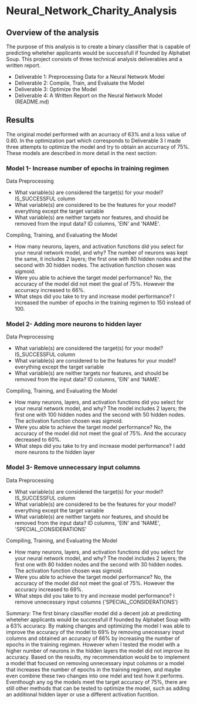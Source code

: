 # Neural_Network_Charity_Analysis

## Overview of the analysis
The purpose of this analysis is to create a binary classifier that is capable of predicting wheteher applicants would be successfull if founded by Alphabet Soup.
This project consists of three technical analysis deliverables and a written report. 
* Deliverable 1: Preprocessing Data for a Neural Network Model
* Deliverable 2: Compile, Train, and Evaluate the Model
* Deliverable 3: Optimize the Model
* Deliverable 4: A Written Report on the Neural Network Model (README.md)

## Results
The original model performed with an acurracy of 63% and a loss value of 0.80. In the optimization part which corresponds to Deliverable 3 I made three attempts to optimize the model and try to obtain an accurracy of 75%. These models are described in more detail in the next section:

### Model 1- Increase number of epochs in training regimen

Data Preprocessing
* What variable(s) are considered the target(s) for your model? IS_SUCCESSFUL column
* What variable(s) are considered to be the features for your model? everything except the target variable
* What variable(s) are neither targets nor features, and should be removed from the input data?  ID columns, 'EIN' and 'NAME'.

Compiling, Training, and Evaluating the Model
* How many neurons, layers, and activation functions did you select for your neural network model, and why? The number of neurons was kept the same, it includes 2 layers; the first one with 80 hidden nodes and the second with 30 hidden nodes. The activation function chosen was sigmoid.
* Were you able to achieve the target model performance? No, the accuracy of the model did not meet the goal of 75%. However the accurracy increased to 66%.
* What steps did you take to try and increase model performance? I increased the number of epochs in the training regimen to 150 instead of 100. 


### Model 2- Adding more neurons to hidden layer

Data Preprocessing
* What variable(s) are considered the target(s) for your model? IS_SUCCESSFUL column
* What variable(s) are considered to be the features for your model? everything except the target variable
* What variable(s) are neither targets nor features, and should be removed from the input data?  ID columns, 'EIN' and 'NAME'.

Compiling, Training, and Evaluating the Model
* How many neurons, layers, and activation functions did you select for your neural network model, and why? The model includes 2 layers; the first one with 100 hidden nodes and the second with 50 hidden nodes. The activation function chosen was sigmoid.
* Were you able to achieve the target model performance? No, the accuracy of the model did not meet the goal of 75%. And the accuracy decreased to 60%.
* What steps did you take to try and increase model performance? I add more neurons to the hidden layer

### Model 3- Remove unnecessary input columns

Data Preprocessing
* What variable(s) are considered the target(s) for your model? IS_SUCCESSFUL column
* What variable(s) are considered to be the features for your model? everything except the target variable
* What variable(s) are neither targets nor features, and should be removed from the input data?  ID columns, 'EIN' and 'NAME', 'SPECIAL_CONSIDERATIONS'

Compiling, Training, and Evaluating the Model
* How many neurons, layers, and activation functions did you select for your neural network model, and why? The model includes 2 layers; the first one with 80 hidden nodes and the second with 30 hidden nodes. The activation function chosen was sigmoid.
* Were you able to achieve the target model performance? No, the accuracy of the model did not meet the goal of 75%. However the accuracy increased to 69%.
* What steps did you take to try and increase model performance? I remove unnecessary input columns ('SPECIAL_CONSIDERATIONS')




Summary: The first binary classifier model did a decent job at predicting wheteher applicants would be successfull if founded by Alphabet Soup with a 63% accuracy. By making changes and optimizing the model I was able to improve the accuracy of the model to 69% by removing unecessary input columns and obtained an accuracy of 66% by increasing the number of epochs in the training regimen. However when I tested the model with a higher number of neurons in the hidden layers the model did not improve its accuracy. Based on the results, my recommendation would be to implement a model that focused on removing unnecessary input columns or a model that increases the number of epochs in the training regimen, and maybe even combine these two changes into one mdel and test how it performs. 
Eventhough any og the models meet the target accuracy of 75%, there are still other methods that can be tested to optimize the model, such as adding an additional hidden layer or use a different activation fucntion. 


